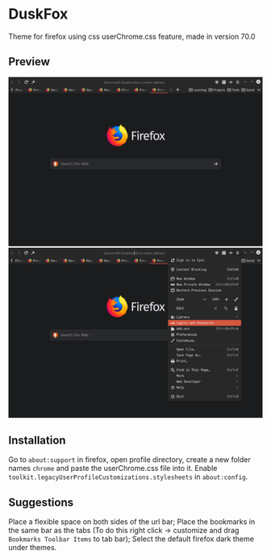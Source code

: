 # DuskFox
Theme for firefox using css userChrome.css feature, made in version 70.0

## Preview 
![](Screenshots/preview1.png)
![](Screenshots/preview2.png)

## Installation

Go to `about:support` in firefox, open profile directory, create a new folder names `chrome` and paste the userChrome.css file into it. Enable `toolkit.legacyUserProfileCustomizations.stylesheets` in `about:config`.

## Suggestions

Place a flexible space on both sides of the url bar;
Place the bookmarks in the same bar as the tabs (To do this right click -> customize and drag `Bookmarks Toolbar Items` to tab bar);
Select the default firefox dark theme under themes.

